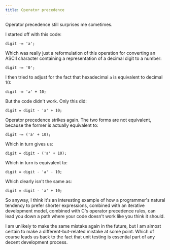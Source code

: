 ```yaml
---
title: Operator precedence
---
```


Operator precedence still surprises me sometimes.





I started off with this code:

    digit -= 'a';

Which was really just a reformulation of this operation for converting an ASCII character containing a representation of a decimal digit to a number:

    digit -= '0';

I then tried to adjust for the fact that hexadecimal `a` is equivalent to decimal 10:

    digit -= 'a' + 10;

But the code didn't work. Only this did:

    digit = digit - 'a' + 10;

Operator precedence strikes again. The two forms are not equivalent, because the former is actually equivalent to:

    digit -= ('a' + 10);

Which in turn gives us:

    digit = digit - ('a' + 10);

Which in turn is equivalent to:

    digit = digit - 'a' - 10;

Which clearly isn't the same as:

    digit = digit - 'a' + 10;

So anyway, I think it's an interesting example of how a programmer's natural tendency to prefer shorter expressions, combined with an iterative development model, combined with C's operator precedence rules, can lead you down a path where your code doesn't work like you think it should.

I am unlikely to make the same mistake again in the future, but I am almost certain to make a different-but-related mistake at some point. Which of course leads us back to the fact that unit testing is essential part of any decent development process.
